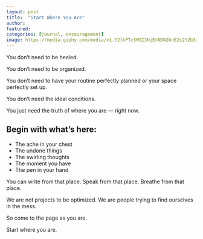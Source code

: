 ```yaml
---
layout: post
title:  "Start Where You Are"
author: 
featured: 
categories: [journal, encouragement]
image: https://media.giphy.com/media/v1.Y2lkPTc5MGI3NjExNDN2bnE2c2Y2b3J4Z3NpcHZjN3RnNmQ5czBrdDMzZ2ljYW8wb2R5cyZlcD12MV9naWZzX3NlYXJjaCZjdD1n/KDR4XGKyzJ6UwxqmJM/giphy.gif
---
```


You don’t need to be healed.

You don’t need to be organized.

You don’t need to have your routine perfectly planned or your space perfectly set up.

You don’t need the ideal conditions.

You just need the truth of where you are — right now.

## Begin with what’s here:

- The ache in your chest  
- The undone things  
- The swirling thoughts  
- The moment you have  
- The pen in your hand

You can write from that place. Speak from that place. Breathe from that place.

We are not projects to be optimized. We are people trying to find ourselves in the mess.

So come to the page as you are.

Start where you are.
